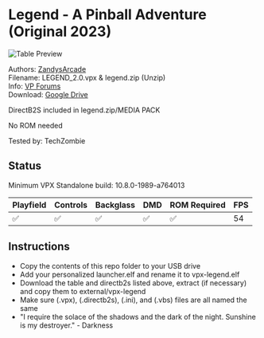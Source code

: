 # Legend - A Pinball Adventure (Original 2023)

![Table Preview](https://vpuniverse.com/screenshots/monthly_2023_10/Screenshot2023-10-08at5_56_23PM.png.dbc67df49feab1a1884f8838357a619b.png)

Authors: [ZandysArcade](https://vpuniverse.com/profile/57949-zandysarcade/)  
Filename: LEGEND_2.0.vpx & legend.zip (Unzip)  
Info: [VP Forums](https://vpuniverse.com/files/file/16197-legend-a-pinball-adventure/)  
Download: [Google Drive](https://drive.google.com/drive/folders/17mLWdBpKmHc9OlX44tR5DMFMqtz2bCjW)

DirectB2S included in legend.zip/MEDIA PACK

No ROM needed

Tested by: TechZombie

## Status 

Minimum VPX Standalone build: 10.8.0-1989-a764013

| Playfield | Controls | Backglass | DMD | ROM Required | FPS | 
|-----------|----------|-----------|-----|--------------|-----|
| :white_check_mark: | :white_check_mark: | :white_check_mark: | :white_check_mark: | :white_check_mark: | 54 |

## Instructions

- Copy the contents of this repo folder to your USB drive
- Add your personalized launcher.elf and rename it to vpx-legend.elf
- Download the table and directb2s listed above, extract (if necessary) and copy them to external/vpx-legend
- Make sure (.vpx), (.directb2s), (.ini), and (.vbs) files are all named the same
- "I require the solace of the shadows and the dark of the night. Sunshine is my destroyer." - Darkness
